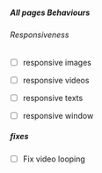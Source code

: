 ##### All pages Behaviours

###### Responsiveness
- [ ] responsive images
- [ ] responsive videos
- [ ] responsive texts
- [ ] responsive window


##### fixes
- [ ] Fix video looping
